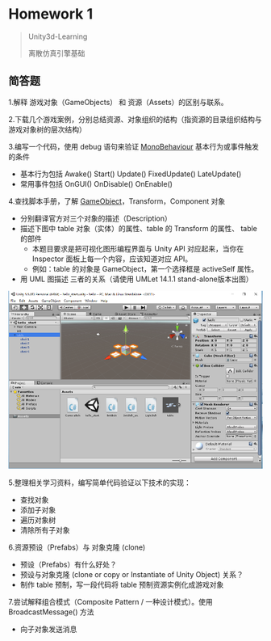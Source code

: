 # Homework 1

> Unity3d-Learning      
>
> 离散仿真引擎基础

## 简答题

1.解释 游戏对象（GameObjects） 和 资源（Assets）的区别与联系。

2.下载几个游戏案例，分别总结资源、对象组织的结构（指资源的目录组织结构与游戏对象树的层次结构）

3.编写一个代码，使用 debug 语句来验证 [MonoBehaviour](https://docs.unity3d.com/ScriptReference/MonoBehaviour.html) 基本行为或事件触发的条件

- 基本行为包括 Awake() Start() Update() FixedUpdate() LateUpdate()
- 常用事件包括 OnGUI() OnDisable() OnEnable()

4.查找脚本手册，了解 [GameObject](https://docs.unity3d.com/ScriptReference/GameObject.html)，Transform，Component 对象

- 分别翻译官方对三个对象的描述（Description）
- 描述下图中 table 对象（实体）的属性、table 的 Transform 的属性、 table 的部件
  - 本题目要求是把可视化图形编程界面与 Unity API 对应起来，当你在 Inspector 面板上每一个内容，应该知道对应 API。
  - 例如：table 的对象是 GameObject，第一个选择框是 activeSelf 属性。
- 用 UML 图描述 三者的关系（请使用 UMLet 14.1.1 stand-alone版本出图）

![4](images/ch02-homework.png)

5.整理相关学习资料，编写简单代码验证以下技术的实现：
- 查找对象
- 添加子对象
- 遍历对象树
- 清除所有子对象

6.资源预设（Prefabs）与 对象克隆 (clone)
- 预设（Prefabs）有什么好处？
- 预设与对象克隆 (clone or copy or Instantiate of Unity Object) 关系？
- 制作 table 预制，写一段代码将 table 预制资源实例化成游戏对象

7.尝试解释组合模式（Composite Pattern / 一种设计模式）。使用 BroadcastMessage() 方法
- 向子对象发送消息
